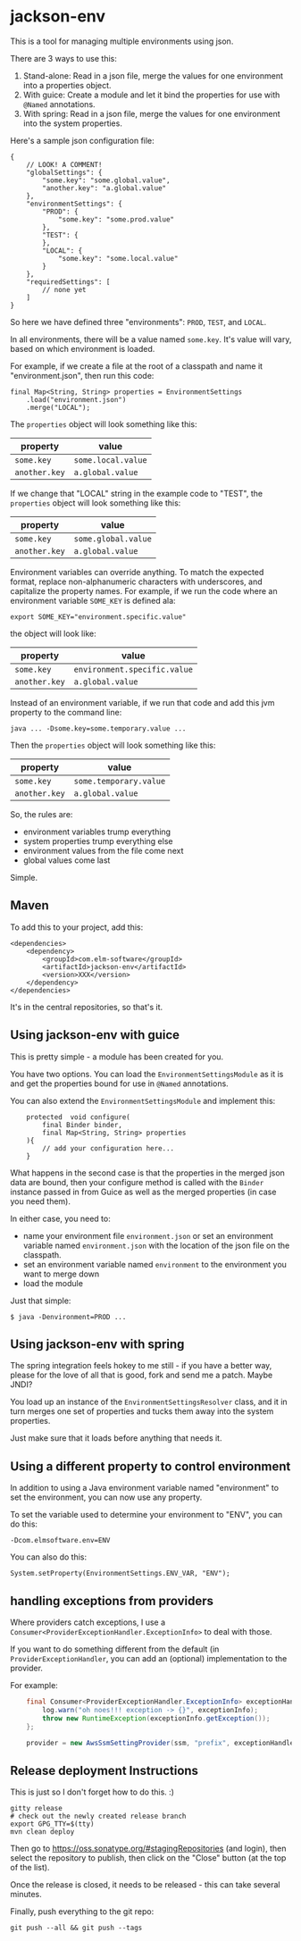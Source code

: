 # jackson-env

This is a tool for managing multiple environments using json.

There are 3 ways to use this:

1. Stand-alone: Read in a json file, merge the values for one environment into a properties object.
2. With guice: Create a module and let it bind the properties for use with `@Named` annotations.
3. With spring: Read in a json file, merge the values for one environment into the system properties.

Here's a sample json configuration file:

	{
		// LOOK! A COMMENT!
		"globalSettings": {
			"some.key": "some.global.value",
			"another.key": "a.global.value"
		},
		"environmentSettings": {
			"PROD": {
				"some.key": "some.prod.value"
			},
			"TEST": {
			},
			"LOCAL": {
				"some.key": "some.local.value"
			}
		},
		"requiredSettings": [
			// none yet
		]
	}

So here we have defined three "environments": `PROD`, `TEST`, and `LOCAL`.

In all environments, there will be a value named `some.key`. It's value will vary, based on which environment is loaded.

For example, if we create a file at the root of a classpath and name it "environment.json", then run this code:

	final Map<String, String> properties = EnvironmentSettings
		.load("environment.json")
		.merge("LOCAL");

The `properties` object will look something like this:

| property      | value              |
|---------------|--------------------|
| `some.key`    | `some.local.value` |
| `another.key` | `a.global.value`   |

If we change that "LOCAL" string in the example code to "TEST", the `properties` object will look something like this:

| property      | value               |
|---------------|---------------------|
| `some.key`    | `some.global.value` |
| `another.key` | `a.global.value`    |

Environment variables can override anything. To match the expected format, replace non-alphanumeric characters with underscores,
and capitalize the property names. For example, if we run the code where an environment variable `SOME_KEY` is defined ala:
```shell
export SOME_KEY="environment.specific.value"
```
the object will look like:

| property      | value                        |
|---------------|------------------------------|
| `some.key`    | `environment.specific.value` |
| `another.key` | `a.global.value`             |

Instead of an environment variable, if we run that code and add this jvm property to the command line:

```shell
java ... -Dsome.key=some.temporary.value ...
```

Then the `properties` object will look something like this:

| property      | value                  |
|---------------|------------------------|
| `some.key`    | `some.temporary.value` |
| `another.key` | `a.global.value`       |

So, the rules are:

- environment variables trump everything
- system properties trump everything else
- environment values from the file come next
- global values come last

Simple.

## Maven

To add this to your project, add this:

	<dependencies>
		<dependency>
			<groupId>com.elm-software</groupId>
			<artifactId>jackson-env</artifactId>
			<version>XXX</version>
		</dependency>
	</dependencies>

It's in the central repositories, so that's it.

## Using jackson-env with guice

This is pretty simple - a module has been created for you.

You have two options. You can load the `EnvironmentSettingsModule` as it is and get the properties bound for use in `@Named` annotations.

You can also extend the `EnvironmentSettingsModule` and implement this:

		protected  void configure(
			final Binder binder,
			final Map<String, String> properties
		){
			// add your configuration here...
		}

What happens in the second case is that the properties in the merged json data are bound, then your configure method is called with the `Binder` instance passed in from Guice as well as the merged properties (in case you need them).

In either case, you need to:

- name your environment file `environment.json` or set an environment variable named `environment.json` with the location of the json file on the classpath.
- set an environment variable named `environment` to the environment you want to merge down
- load the module

Just that simple:

	$ java -Denvironment=PROD ...

## Using jackson-env with spring

The spring integration feels hokey to me still - if you have a better way, please for the love of all that is good, fork and send me a patch. Maybe JNDI?

You load up an instance of the `EnvironmentSettingsResolver` class, and it in turn merges one set of properties and tucks them away into the system properties.

Just make sure that it loads before anything that needs it.

## Using a different property to control environment


In addition to using a Java environment variable named "environment" to set the environment, you can now use any property.

To set the variable used to determine your environment to "ENV", you can do this:

	-Dcom.elmsoftware.env=ENV

You can also do this:

	System.setProperty(EnvironmentSettings.ENV_VAR, "ENV");

## handling exceptions from providers

Where providers catch exceptions, I use a `Consumer<ProviderExceptionHandler.ExceptionInfo>` to deal with those.

If you want to do something different from the default (in `ProviderExceptionHandler`, you can add an (optional)
implementation to the provider.

For example:

```java
	final Consumer<ProviderExceptionHandler.ExceptionInfo> exceptionHandler = exceptionInfo -> {
		log.warn("oh noes!!! exception -> {}", exceptionInfo);
		throw new RuntimeException(exceptionInfo.getException());
	};

	provider = new AwsSsmSettingProvider(ssm, "prefix", exceptionHandler);
```


## Release deployment Instructions

This is just so I don't forget how to do this. :)

	gitty release
	# check out the newly created release branch
	export GPG_TTY=$(tty)
	mvn clean deploy

Then go to <https://oss.sonatype.org/#stagingRepositories> (and login), then select the repository to publish,
then click on the "Close" button (at the top of the list).

Once the release is closed, it needs to be released - this can take several minutes.

Finally, push everything to the git repo:

	git push --all && git push --tags

